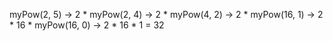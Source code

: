 myPow(2, 5) → 2 * myPow(2, 4)
            → 2 * myPow(4, 2)
            → 2 * myPow(16, 1)
            → 2 * 16 * myPow(16, 0)
            → 2 * 16 * 1 = 32

